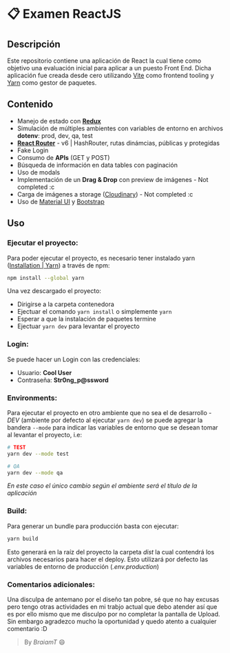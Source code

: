 # :clipboard: Examen ReactJS

## Descripción

Este repositorio contiene una aplicación de React la cual tiene como
objetivo una evaluación inicial para aplicar a un puesto Front End.
Dicha aplicación fue creada desde cero utilizando [Vite](https://vitejs.dev/)
como frontend tooling y [Yarn](https://yarnpkg.com/) como gestor de paquetes.

## Contenido

 - Manejo de estado con **[Redux](https://redux.js.org/)**
 - Simulación de múltiples ambientes con variables de entorno en archivos
 **dotenv**: prod, dev, qa, test
 - **[React Router](https://reactrouter.com/en/main)** - v6 | HashRouter, rutas dinámcias, públicas
 y protegidas
 - Fake Login
 - Consumo de **APIs** (GET y POST)
 - Búsqueda de información en data tables con paginación
 - Uso de modals
 - Implementación de un **Drag & Drop** con preview de imágenes - Not completed :c
 - Carga de imágenes a storage ([Cloudinary](https://cloudinary.com/)) - Not completed :c
 - Uso de [Material UI](https://mui.com/) y [Bootstrap](https://getbootstrap.com/)

## Uso

### Ejecutar el proyecto:

Para poder ejecutar el proyecto, es necesario tener instalado yarn ([Installation | Yarn](https://classic.yarnpkg.com/lang/en/docs/install/#windows-stable)) a través de npm:

```sh
npm install --global yarn
```

Una vez descargado el proyecto:

  - Dirigirse a la carpeta contenedora
  - Ejectuar el comando `yarn install` o simplemente `yarn`
  - Esperar a que la instalación de paquetes termine
  - Ejectuar `yarn dev` para levantar el proyecto

### Login:

Se puede hacer un Login con las credenciales:

  - Usuario: **Cool User**
  - Contraseña: **Str0ng_p@ssword**

### Environments:

Para ejecutar el proyecto en otro ambiente que no sea el de desarrollo - *DEV*
(ambiente por defecto al ejecutar `yarn dev`) se puede agregar la bandera `--mode`
para indicar las variables de entorno que se desean tomar al levantar el proyecto, i.e:

```sh
# TEST
yarn dev --mode test

# QA
yarn dev --mode qa
```

*En este caso el único cambio según el ambiente será el título de la aplicación*


### Build:

Para generar un bundle para producción basta con ejecutar:

```sh
yarn build
```

Esto generará en la raíz del proyecto la carpeta *dist* la cual contendrá los archivos
necesarios para hacer el deploy. Esto utilizará por defecto las variables de entorno de
producción (*.env.production*)

### Comentarios adicionales:

Una disculpa de antemano por el diseño tan pobre, sé que no hay excusas pero tengo otras
actividades en mi trabjo actual que debo atender así que es por ello mismo que me disculpo
por no completar la pantalla de Upload. Sin embargo agradezco mucho la oportunidad y quedo
atento a cualquier comentario :D

> By *BraiamT* :smile:

